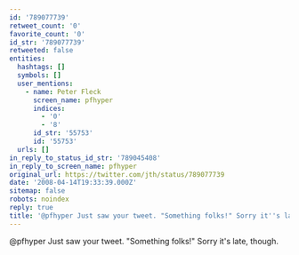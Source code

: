 ```yaml
---
id: '789077739'
retweet_count: '0'
favorite_count: '0'
id_str: '789077739'
retweeted: false
entities:
  hashtags: []
  symbols: []
  user_mentions:
    - name: Peter Fleck
      screen_name: pfhyper
      indices:
        - '0'
        - '8'
      id_str: '55753'
      id: '55753'
  urls: []
in_reply_to_status_id_str: '789045408'
in_reply_to_screen_name: pfhyper
original_url: https://twitter.com/jth/status/789077739
date: '2008-04-14T19:33:39.000Z'
sitemap: false
robots: noindex
reply: true
title: '@pfhyper Just saw your tweet. "Something folks!" Sorry it''s late, though.'
---
```


@pfhyper Just saw your tweet. "Something folks!" Sorry it's late, though.
